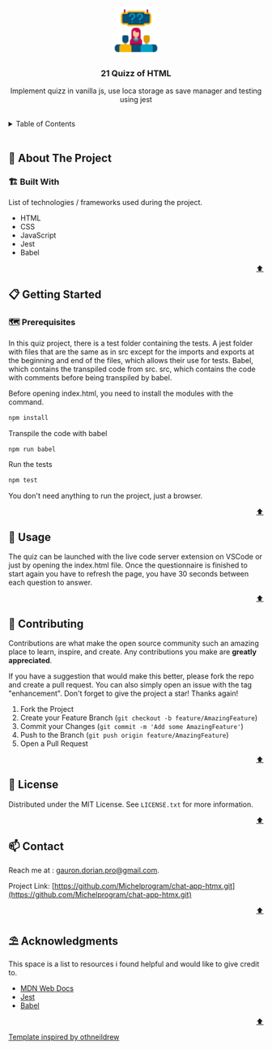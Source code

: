 <div id="top"></div>



<!-- PROJECT LOGO -->
<br />
<div align="center">
    <img src="img/logo.png" alt="Logo" width="96" height="96">

<h3 align="center">21 Quizz of HTML</h3>

  <p align="center">Implement quizz in vanilla js, use loca storage as save manager and testing using jest</p>

</div>

 <br />  

<!-- TABLE OF CONTENTS -->
<details>
  <summary>Table of Contents</summary>
  <ol>
    <li>
      <a href="#about-the-project">🧭 About The Project</a>
      <ul>
        <li><a href="#built-with">🏗️ Built With</a></li>
      </ul>
    </li>
    <li>
      <a href="#getting-started">📋 Getting Started</a>
      <ul>
        <li><a href="#prerequisites">🗺️ Prerequisites</a></li>
        <li><a href="#installation">⚙️ Installation</a></li>
      </ul>
    </li>
    <li><a href="#usage">💾 Usage</a></li>
    <li><a href="#contributing">🔗 Contributing</a></li>
    <li><a href="#license">📰 License</a></li>
    <li><a href="#contact">📫 Contact</a></li>
    <li><a href="#acknowledgments">⛱️ Acknowledgments</a></li>
  </ol>
</details>

<br>



<!-- ABOUT THE PROJECT -->
## 🧭 About The Project

### 🏗️ Built With

List of technologies / frameworks used during the project.

* HTML
* CSS
* JavaScript
* Jest
* Babel

<p align="right"><a href="#top">⬆️</a></p>




<!-- GETTING STARTED -->
## 📋 Getting Started

### 🗺️ Prerequisites

In this quiz project, there is a test folder containing the tests. A jest folder with files that are the same as in src except for the imports and exports at the beginning and end of the files, which allows their use for tests. Babel, which contains the transpiled code from src. src, which contains the code with comments before being transpiled by babel.


Before opening index.html, you need to install the modules with the command.

```bash
npm install
```

Transpile the code with babel

```bash
npm run babel
```

Run the tests

```bash
npm test
```


You don't need anything to run the project, just a browser.

<p align="right"><a href="#top">⬆️</a></p>


<!-- USAGE EXAMPLES -->
## 💾 Usage

The quiz can be launched with the live code server extension on VSCode or just by opening the index.html file. Once the questionnaire is finished to start again you have to refresh the page, you have 30 seconds between each question to answer.

<p align="right"><a href="#top">⬆️</a></p>


<!-- CONTRIBUTING -->
## 🔗 Contributing

Contributions are what make the open source community such an amazing place to learn, inspire, and create. Any contributions you make are **greatly appreciated**.

If you have a suggestion that would make this better, please fork the repo and create a pull request. You can also simply open an issue with the tag "enhancement".
Don't forget to give the project a star! Thanks again!

1. Fork the Project
2. Create your Feature Branch (`git checkout -b feature/AmazingFeature`)
3. Commit your Changes (`git commit -m 'Add some AmazingFeature'`)
4. Push to the Branch (`git push origin feature/AmazingFeature`)
5. Open a Pull Request

<p align="right"><a href="#top">⬆️</a></p>




<!-- LICENSE -->
## 📰 License

Distributed under the MIT License. See `LICENSE.txt` for more information.

<p align="right"><a href="#top">⬆️</a></p>




<!-- CONTACT -->
## 📫 Contact

Reach me at : gauron.dorian.pro@gmail.com.

Project Link: [https://github.com/Michelprogram/chat-app-htmx.git](https://github.com/Michelprogram/chat-app-htmx.git)

<p align="right"><a href="#top">⬆️</a></p>




<!-- ACKNOWLEDGMENTS -->
## ⛱️ Acknowledgments

This space is a list to resources i found helpful and would like to give credit to.

* [MDN Web Docs](https://developer.mozilla.org/en-US/)
* [Jest](https://jestjs.io/)
* [Babel](https://babeljs.io/)

<p align="right"><a href="#top">⬆️</a></p>

<a href="https://github.com/othneildrew/Best-README-Template">Template inspired by othneildrew</a>
